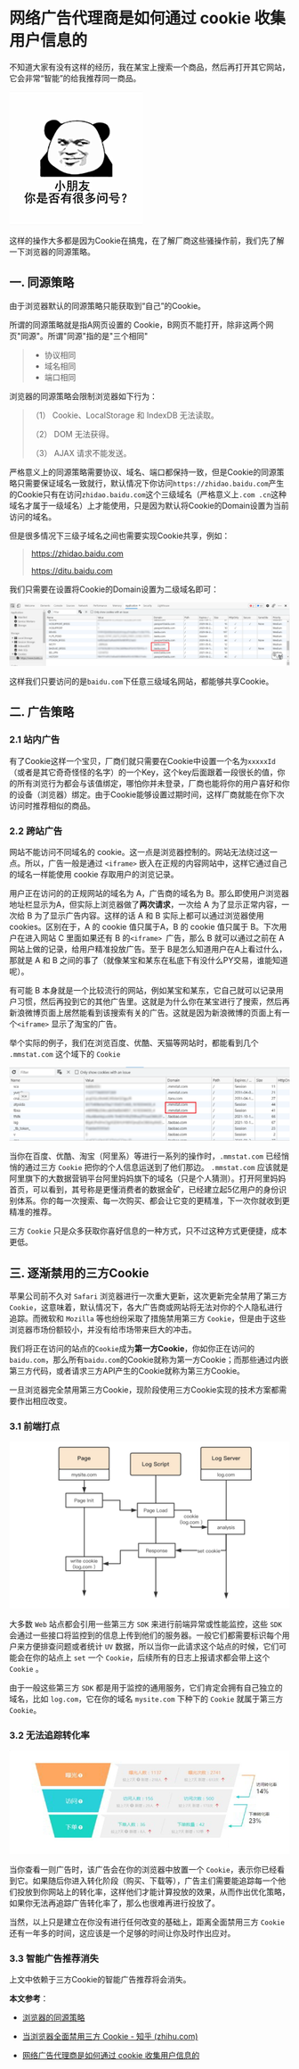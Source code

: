 # 网络广告代理商是如何通过 cookie 收集用户信息的

不知道大家有没有这样的经历，我在某宝上搜索一个商品，然后再打开其它网站，它会非常“智能”的给我推荐同一商品。

![](../images/7.png)

这样的操作大多都是因为Cookie在搞鬼，在了解厂商这些骚操作前，我们先了解一下浏览器的同源策略。

## 一. 同源策略

由于浏览器默认的同源策略只能获取到“自己”的Cookie。

所谓的同源策略就是指A网页设置的 Cookie，B网页不能打开，除非这两个网页"同源"。所谓"同源"指的是"三个相同"

> - 协议相同
> - 域名相同
> - 端口相同

浏览器的同源策略会限制浏览器如下行为：

> （1） Cookie、LocalStorage 和 IndexDB 无法读取。
>
> （2） DOM 无法获得。
>
> （3） AJAX 请求不能发送。

严格意义上的同源策略需要协议、域名、端口都保持一致，但是Cookie的同源策略只需要保证域名一致就行，默认情况下你访问`https://zhidao.baidu.com`产生的Cookie只有在访问`zhidao.baidu.com`这个三级域名（严格意义上`.com .cn`这种域名才属于一级域名）上才能使用，只是因为默认将Cookie的Domain设置为当前访问的域名。

但是很多情况下三级子域名之间也需要实现Cookie共享，例如：

> https://zhidao.baidu.com 
>
> https://ditu.baidu.com

我们只需要在设置将Cookie的Domain设置为二级域名即可：

![](../images/6.png)

这样我们只要访问的是`baidu.com`下任意三级域名网站，都能够共享Cookie。

## 二. 广告策略

### 2.1 站内广告

有了Cookie这样一个宝贝，厂商们就只需要在Cookie中设置一个名为`xxxxxId`（或者是其它奇奇怪怪的名字）的一个Key，这个key后面跟着一段很长的值，你的所有浏览行为都会与该值绑定，哪怕你并未登录，厂商也能将你的用户喜好和你的设备（浏览器）绑定。由于Cookie能够设置过期时间，这样厂商就能在你下次访问时推荐相似的商品。

### 2.2 跨站广告

网站不能访问不同域名的 cookie。这一点是浏览器控制的。网站无法绕过这一点。所以，广告一般是通过 `<iframe>` 嵌入在正规的内容网站中，这样它通过自己的域名一样能使用 cookie 存取用户的浏览记录。

用户正在访问的的正规网站的域名为 A，广告商的域名为 B。那么即使用户浏览器地址栏显示为A，但实际上浏览器做了**两次请求**，一次给 A 为了显示正常内容，一次给 B 为了显示广告内容。这样的话 A 和 B 实际上都可以通过浏览器使用 cookies。区别在于，A 的 cookie 值只属于A，B 的 cookie 值只属于 B。下次用户在进入网站 C 里面如果还有 B 的`<iframe> `广告，那么 B 就可以通过之前在 A 网站上做的记录，给用户精准投放广告。至于 B是怎么知道用户在A上看过什么，那就是 A 和 B 之间的事了（就像某宝和某东在私底下有没什么PY交易，谁能知道呢）。

有可能 B 本身就是一个比较流行的网站，例如某宝和某东，它自己就可以记录用户习惯，然后再投到它的其他广告里。这就是为什么你在某宝进行了搜索，然后再新浪微博页面上居然能看到该搜索有关的广告。这就是因为新浪微博的页面上有一个`<iframe>` 显示了淘宝的广告。

举个实际的例子，我们在浏览百度、优酷、天猫等网站时，都能看到几个 `.mmstat.com` 这个域下的 `Cookie`

![](../images/8.png)

当你在百度、优酷、淘宝（阿里系）等进行一系列的操作时，`.mmstat.com` 已经悄悄的通过三方 `Cookie` 把你的个人信息运送到了他们那边。 `.mmstat.com` 应该就是阿里旗下的大数据营销平台阿里妈妈旗下的域名（只是个人猜测）。打开阿里妈妈首页，可以看到，其号称是更懂消费者的数据金矿，已经建立起5亿用户的身份识别体系。你的每一次搜索、每一次购买、都会让它变的更精准，下一次你就收到更精准的推荐。

三方 `Cookie` 只是众多获取你喜好信息的一种方式，只不过这种方式更便捷，成本更低。

## 三. 逐渐禁用的三方Cookie

苹果公司前不久对 `Safari` 浏览器进行一次重大更新，这次更新完全禁用了第三方 `Cookie`，这意味着，默认情况下，各大广告商或网站将无法对你的个人隐私进行追踪。而微软和 `Mozilla` 等也纷纷采取了措施禁用第三方 `Cookie`，但是由于这些浏览器市场份额较小，并没有给市场带来巨大的冲击。

我们将正在访问的站点的`Cookie`成为**第一方Cookie**，你如你正在访问的`baidu.com`，那么所有`baidu.com`的Cookie就称为第一方Cookie；而那些通过内嵌第三方代码，或者请求三方API产生的Cookie就称为第三方Cookie。

一旦浏览器完全禁用第三方Cookie，现阶段使用三方Cookie实现的技术方案都需要作出相应改变。

### 3.1 前端打点

![](../images/9.png)

大多数 `Web` 站点都会引用一些第三方 `SDK` 来进行前端异常或性能监控，这些 `SDK` 会通过一些接口将监控到的信息上传到他们的服务器。一般它们都需要标识每个用户来方便排查问题或者统计 `UV` 数据，所以当你一此请求这个站点的时候，它们可能会在你的站点上 `set` 一个 `Cookie`，后续所有的日志上报请求都会带上这个 `Cookie` 。

由于一般这些第三方 `SDK` 都是用于监控的通用服务，它们肯定会拥有自己独立的域名，比如 `log.com`，它在你的域名 `mysite.com` 下种下的 `Cookie` 就属于第三方 `Cookie`。

### 3.2 无法追踪转化率

![](../images/10.png)

当你查看一则广告时，该广告会在你的浏览器中放置一个 `Cookie`，表示你已经看到它。如果随后你进入转化阶段（购买、下载等），广告主们需要能追踪每一个他们投放到你网站上的转化率，这样他们才能计算投放的效果，从而作出优化策略，如果你无法再追踪广告转化率了，那么也很难再进行投放了。

当然，以上只是建立在你没有进行任何改变的基础上，距离全面禁用三方 `Cookie` 还有一年多的时间，这应该是一个足够的时间让你及时作出应对。

### 3.3 智能广告推荐消失

上文中依赖于三方Cookie的智能广告推荐将会消失。



**本文参考**：

- [浏览器的同源策略](https://www.ruanyifeng.com/blog/2016/04/same-origin-policy.html)

- [当浏览器全面禁用三方 Cookie - 知乎 (zhihu.com)](https://zhuanlan.zhihu.com/p/131256002)

- [网络广告代理商是如何通过 cookie 收集用户信息的](https://www.zhihu.com/question/20853596)